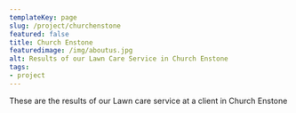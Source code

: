 ```yaml
---
templateKey: page
slug: /project/churchenstone
featured: false
title: Church Enstone
featuredimage: /img/aboutus.jpg
alt: Results of our Lawn Care Service in Church Enstone
tags:
- project
---
```

These are the results of our Lawn care service at a client in Church Enstone


